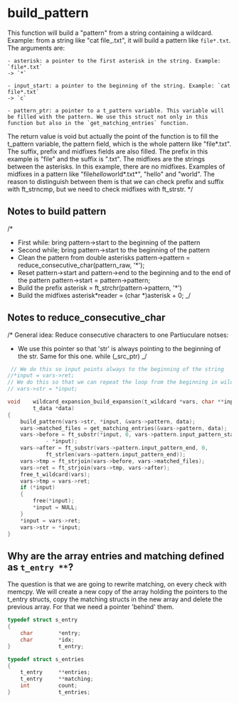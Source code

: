 # build_pattern

This function will build a "pattern" from a string containing a wildcard. Example: from a string like "cat file\_.txt",
it will build a pattern like `file*.txt`.
The arguments are:

    - asterisk: a pointer to the first asterisk in the string. Example: `file*.txt`
    -> `*`

    - input_start: a pointer to the beginning of the string. Example: `cat file*.txt`
    -> `c`

    - pattern_ptr: a pointer to a t_pattern variable. This variable will be filled with the pattern. We use this struct not only in this function but also in the `get_matching_entries` function.

The return value is void but actually the point of the function is to fill the t_pattern variable,
the pattern field, which is the whole pattern like "file*.txt". The suffix,
prefix and midfixes fields are also filled. The prefix in this example is "file" and the suffix is ".txt". The midfixes are the strings between the asterisks. In this example,
there are no midfixes. Examples of midfixes in a pattern like "file*hello*world*.txt*",
"hello" and "world". The reason to distinguish between them is that we can check prefix and suffix with ft_strncmp,
but we need to check midfixes with ft_strstr.
*/

## Notes to build pattern

/\*

- First while: bring pattern->start to the beginning of the pattern
- Second while; bring pattern->start to the beginning of the pattern
- Clean the pattern from double asterisks
  pattern->pattern = reduce_consecutive_char(pattern_raw, '\*');
- Reset pattern->start and pattern->end to the beginning and to the end of the pattern
  pattern->start = pattern->pattern;
- Build the prefix
  asterisk = ft_strchr(pattern->pattern, '\*')
- Build the midfixes
  asterisk*reader = (char *)asterisk + 0;
  \_/

## Notes to reduce_consecutive_char

/\*
General idea:
Reduce consecutive characters to one
Partiuculare notses:

- We use this pointer so that 'str' is always pointing to the beginning of the str. Same for this one.
  while (_src_ptr)
  _/

```c
 // We do this so input points always to the beginning of the string
//*input = vars->ret;
// We do this so that we can repeat the loop from the beginning in wildcard_expansion
// vars->str = *input;

void	wildcard_expansion_build_expansion(t_wildcard *vars, char **input,
		t_data *data)
{
	build_pattern(vars->str, *input, &vars->pattern, data);
	vars->matched_files = get_matching_entries(&vars->pattern, data);
	vars->before = ft_substr(*input, 0, vars->pattern.input_pattern_start
			- *input);
	vars->after = ft_substr(vars->pattern.input_pattern_end, 0,
			ft_strlen(vars->pattern.input_pattern_end));
	vars->tmp = ft_strjoin(vars->before, vars->matched_files);
	vars->ret = ft_strjoin(vars->tmp, vars->after);
	free_t_wildcard(vars);
	vars->tmp = vars->ret;
	if (*input)
	{
		free(*input);
		*input = NULL;
	}
	*input = vars->ret;
	vars->str = *input;
}

```

## Why are the array entries and matching defined as `t_entry **`?

The question is that we are going to rewrite matching, on every check with memcpy. We will create a new copy of the array holding the pointers to the t_entry structs, copy the matching structs in the new array and delete the previous array. For that we need a pointer 'behind' them.

```c
typedef struct s_entry
{
	char		*entry;
	char		*idx;
}				t_entry;

typedef struct s_entries
{
	t_entry		**entries;
	t_entry		**matching;
	int			count;
}				t_entries;
```

